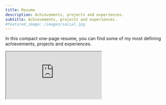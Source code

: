 ```yaml
---
title: Resume
description: Achievements, projects and experiences.
subtitle: Achievements, projects and experiences.
#featured_image: /images/social.jpg
---
```


In this compact one-page resume, you can find some of my most defining achievements, projects and experiences.

<div class="pdfviewer">
    <iframe src="https://drive.google.com/file/d/1-5PWHb1MBZzUaCOnpgNPr1vlCBSg7x2T/preview"></iframe>
</div>